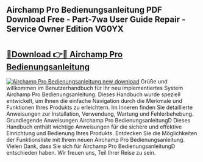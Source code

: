 ## Airchamp Pro Bedienungsanleitung PDF Download Free - Part-7wa User Guide Repair - Service Owner Edition VG0YX

# <h2><a href="http://df1h488.blite.top/?on=Airchamp+Pro+Bedienungsanleitung">🔗Download 👉🔴 Airchamp Pro Bedienungsanleitung</a></h2>

[![Airchamp Pro Bedienungsanleitung new download](https://i.imgur.com/lujVjoI.png)](http://df1h488.blite.top/?on=Airchamp+Pro+Bedienungsanleitung)
Grüße und willkommen im Benutzerhandbuch für Ihr neu implementiertes System Airchamp Pro Bedienungsanleitung. Dieses Handbuch wurde speziell entwickelt, um Ihnen die einfache Navigation durch die Merkmale und Funktionen Ihres Produkts zu erleichtern. Im Inneren finden Sie detaillierte Anweisungen zur Installation, Verwendung, Wartung und Fehlerbehebung. Grundlegende Anweisungen Airchamp Pro BedienungsanleitungD Dieses Handbuch enthält wichtige Anweisungen für die sichere und effektive Einrichtung und Bedienung Ihres Produkts. Entdecken Sie die Möglichkeiten der Funktionsliste mit Ihrem neuen Airchamp Pro Bedienungsanleitung. Vielen Dank, dass Sie sich für Airchamp Pro BedienungsanleitungD entschieden haben. Wir freuen uns, Teil Ihrer Reise zu sein.
